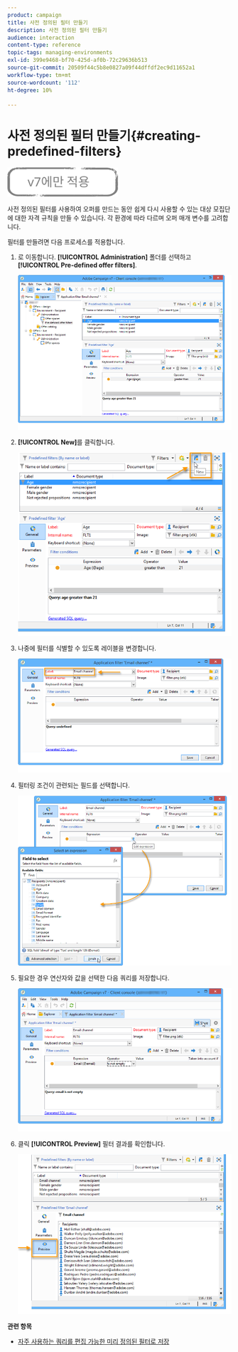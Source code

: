 ```yaml
---
product: campaign
title: 사전 정의된 필터 만들기
description: 사전 정의된 필터 만들기
audience: interaction
content-type: reference
topic-tags: managing-environments
exl-id: 399e9468-bf70-425d-af0b-72c29636b513
source-git-commit: 20509f44c5b8e0827a09f44dffdf2ec9d11652a1
workflow-type: tm+mt
source-wordcount: '112'
ht-degree: 10%

---
```


# 사전 정의된 필터 만들기{#creating-predefined-filters}

![](../../assets/v7-only.svg)

사전 정의된 필터를 사용하여 오퍼를 만드는 동안 쉽게 다시 사용할 수 있는 대상 모집단에 대한 자격 규칙을 만들 수 있습니다. 각 환경에 따라 다르며 오퍼 매개 변수를 고려합니다.

필터를 만들려면 다음 프로세스를 적용합니다.

1. 로 이동합니다. **[!UICONTROL Administration]** 폴더를 선택하고 **[!UICONTROL Pre-defined offer filters]**.

   ![](assets/offer_filter_create_005.png)

1. **[!UICONTROL New]**&#x200B;를 클릭합니다.

   ![](assets/offer_filter_create_001.png)

1. 나중에 필터를 식별할 수 있도록 레이블을 변경합니다.

   ![](assets/offer_filter_create_002.png)

1. 필터링 조건이 관련되는 필드를 선택합니다.

   ![](assets/offer_filter_create_003.png)

1. 필요한 경우 연산자와 값을 선택한 다음 쿼리를 저장합니다.

   ![](assets/offer_filter_create_004.png)

1. 클릭 **[!UICONTROL Preview]** 필터 결과를 확인합니다.

   ![](assets/offer_filter_create_006.png)

**관련 항목**

* [자주 사용하는 쿼리를 편집 가능한 미리 정의된 필터로 저장](https://helpx.adobe.com/campaign/kb/simplifying-campaign-management-acc.html#Savefrequentlyusedqueriesaseditablepredefinedfilters)
